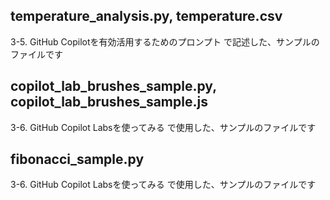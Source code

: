 ## temperature_analysis.py, temperature.csv
3-5. GitHub Copilotを有効活用するためのプロンプト
で記述した、サンプルのファイルです

## copilot_lab_brushes_sample.py, copilot_lab_brushes_sample.js
3-6. GitHub Copilot Labsを使ってみる
で使用した、サンプルのファイルです

## fibonacci_sample.py
3-6. GitHub Copilot Labsを使ってみる
で使用した、サンプルのファイルです